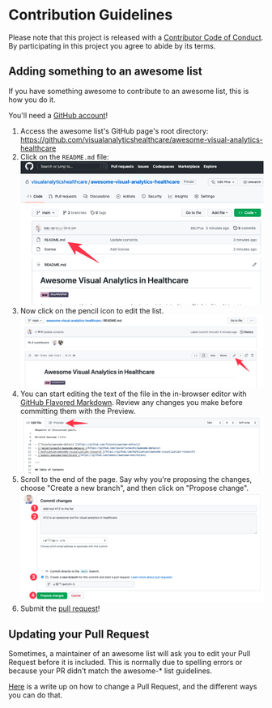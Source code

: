 # Contribution Guidelines

Please note that this project is released with a [Contributor Code of Conduct](code-of-conduct.md). By participating in this project you agree to abide by its terms.

## Adding something to an awesome list

If you have something awesome to contribute to an awesome list, this is how you do it.

You'll need a [GitHub account](https://github.com/join)!

1. Access the awesome list's GitHub page's root directory: https://github.com/visualanalyticshealthcare/awesome-visual-analytics-healthcare
2. Click on the `README.md` file: ![Step 2 Click on README.md](img/step2.png)
3. Now click on the pencil icon to edit the list. ![Step 3 Click on Edit](img/step3.png)
4. You can start editing the text of the file in the in-browser editor with [GitHub Flavored Markdown](https://help.github.com/articles/github-flavored-markdown/). Review any changes you make before committing them with the Preview. ![Step 4 Edit](img/step4.png)
5. Scroll to the end of the page. Say why you're proposing the changes, choose "Create a new branch", and then click on "Propose change". ![Step 5 Propose Changes](img/step5.png)
6. Submit the [pull request](https://help.github.com/articles/using-pull-requests/)!

## Updating your Pull Request

Sometimes, a maintainer of an awesome list will ask you to edit your Pull Request before it is included. This is normally due to spelling errors or because your PR didn't match the awesome-\* list guidelines.

[Here](https://github.com/RichardLitt/knowledge/blob/master/github/amending-a-commit-guide.md) is a write up on how to change a Pull Request, and the different ways you can do that.

